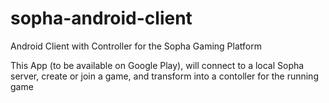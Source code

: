 # sopha-android-client
Android Client with Controller for the Sopha Gaming Platform

This App (to be available on Google Play), will connect to a local Sopha server, create or join a game, and transform into a contoller for the running game
